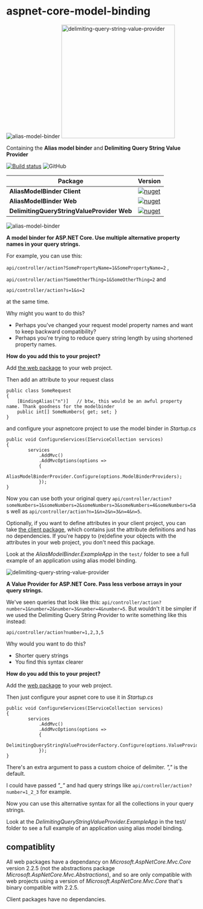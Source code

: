 # aspnet-core-model-binding

![alias-model-binder](https://i.imgur.com/yrErlSX.png) <img src="https://i.imgur.com/5Tnuab5.png" alt="delimiting-query-string-value-provider" width="300"/>

Containing the **Alias model binder** and **Delimiting Query String Value Provider**

[![Build status](https://ci.appveyor.com/api/projects/status/im76pxbt2kk793o0?svg=true)](https://ci.appveyor.com/project/NathanLBCooper/alias-model-binder)
![GitHub](https://img.shields.io/github/license/NathanLBCooper/alias-model-binder.svg)

| Package | Version |
| --- | --- |
| **AliasModelBinder Client** | [![nuget](https://img.shields.io/nuget/v/AliasModelBinder.Client.svg)](https://www.nuget.org/packages/AliasModelBinder.Client/) |
| **AliasModelBinder Web** | [![nuget](https://img.shields.io/nuget/v/AliasModelBinder.Web.svg)](https://www.nuget.org/packages/AliasModelBinder.Web/) |
| **DelimitingQueryStringValueProvider Web** | [![nuget](https://img.shields.io/nuget/v/DelimitingQueryStringValueProvider.Web.svg)](https://www.nuget.org/packages/DelimitingQueryStringValueProvider.Web/) |

![alias-model-binder](https://i.imgur.com/yrErlSX.png)

**A model binder for ASP.NET Core. Use multiple alternative property names in your query strings.**

For example, you can use this:

`api/controller/action?SomePropertyName=1&SomePropertyName=2` ,

`api/controller/action?SomeOtherThing=1&SomeOtherThing=2` and

`api/controller/action?s=1&s=2`

at the same time.

Why might you want to do this?

- Perhaps you've changed your request model property names and want to keep backward compatibility? 
- Perhaps you're trying to reduce query string length by using shortened property names.

**How do you add this to your project?**

Add [the web package](https://www.nuget.org/packages/AliasModelBinder.Web/) to your web project.

Then add an attribute to your request class

    public class SomeRequest
	{
    	[BindingAlias("n")]   // btw, this would be an awful property name. Thank goodness for the modelbinder
   		public int[] SomeNumbers{ get; set; }
	}


and configure your aspnetcore project to use the model binder in *Startup.cs*

    public void ConfigureServices(IServiceCollection services)
    {
            services
                .AddMvc()
                .AddMvcOptions(options =>
                {
                    AliasModelBinderProvider.Configure(options.ModelBinderProviders);
                });
    }
    
    
Now you can use both your original query `api/controller/action?someNumbers=1&someNumbers=2&someNumbers=3&someNumbers=4&someNumbers=5`as well as `api/controller/action?n=1&n=2&n=3&n=4&n=5`.
    
Optionally, if you want to define attributes in your client project, you can take [the client package](https://www.nuget.org/packages/AliasModelBinder.Client/), which contains just the attribute definitions and has no dependencies. If you're happy to (re)define your objects with the attributes in your web project, you don't need this package.
    
Look at the *AliasModelBinder.ExampleApp* in the `test/` folder to see a full example of an application using alias model binding.


![delimiting-query-string-value-provider](https://i.imgur.com/5Tnuab5.png)

**A Value Provider for ASP.NET Core. Pass less verbose arrays in your query strings.**

We've seen queries that look like this: `api/controller/action?number=1&number=2&number=3&number=4&number=5`. But wouldn't it be simpler if we used the Delimiting Query String Provider to write something like this instead:

	api/controller/action?number=1,2,3,5

Why would you want to do this?

- Shorter query strings
- You find this syntax clearer

**How do you add this to your project?**

Add the [web package](https://www.nuget.org/packages/DelimitingQueryStringValueProvider.Web/) to your web project.

Then just configure your aspnet core to use it in *Startup.cs*

    public void ConfigureServices(IServiceCollection services)
    {
            services
                .AddMvc()
                .AddMvcOptions(options =>
                {
                    DelimitingQueryStringValueProviderFactory.Configure(options.ValueProviderFactories);
                });
    }

There's an extra argument to pass a custom choice of delimiter. *","* is the default.

I could have passed *"_"* and had query strings like `api/controller/action?number=1_2_3` for example.

Now you can use this alternative syntax for all the collections in your query strings.

Look at the *DelimitingQueryStringValueProvider.ExampleApp* in the test/ folder to see a full example of an application using alias model binding.



## compatiblity

All web packages have a dependancy on *Microsoft.AspNetCore.Mvc.Core* version 2.2.5 (not the abstractions package *Microsoft.AspNetCore.Mvc.Abstractions*), and so are only compatible with web projects using a version of *Microsoft.AspNetCore.Mvc.Core* that's binary compatible with 2.2.5.

Client packages have no dependancies.
